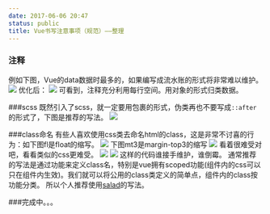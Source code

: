 ```yaml
---
date: 2017-06-06 20:47
status: public
title: Vue书写注意事项（规范）——整理
---
```


### 注释
例如下图，Vue的data数据时最多的，如果编写成流水账的形式将非常难以维护。
![](https://ws4.sinaimg.cn/large/006tNbRwly1fg00577bvvj31h80tddjt.jpg)
优化后：
![](https://ws3.sinaimg.cn/large/006tKfTcly1fg4lht6qfej30j5069wet.jpg)
可看到，注释充分利用每行空间。用对象的形式归类数据。

###scss
既然引入了scss，就一定要用包裹的形式，伪类再也不要写成`::after`的形式了，下图是推荐的写法。
![](https://ws1.sinaimg.cn/large/006tNc79ly1fgci0aezj2j30a80aujs1.jpg)

###class命名
有些人喜欢使用css类去命名html的class，这是非常不讨喜的行为：如下图fl是float的缩写。
![](https://ws4.sinaimg.cn/large/006tNc79ly1fhfy8jpzbtj30cz03874l.jpg)
下图mt3是margin-top3的缩写
![](https://ws2.sinaimg.cn/large/006tNc79ly1fhfy5pzb4kj30hl044t98.jpg)
看着很难受对吧，看看类似的css更难受。
![](https://ws3.sinaimg.cn/large/006tNc79ly1fhfyawobk9j30b30aymxo.jpg)
![](https://ws4.sinaimg.cn/large/006tNc79ly1fhfybtutqej307x0h0q3n.jpg)
这样的代码谁接手维护，谁倒霉。
通常推荐的写法是通过功能来定义class名，特别是vue拥有scoped功能(组件内的css可以只在组件内生效)。我们就可以将公用的class类定义的简单点，组件内的class按功能分类。
所以个人推荐使用[salad](http://elemefe.github.io/postcss-salad/)的写法。



###完成中。。。